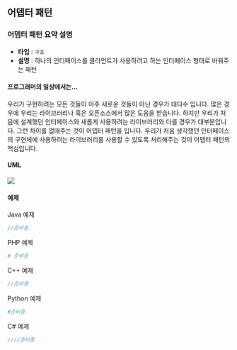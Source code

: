## **어뎁터 패턴**

### **어뎁터 패턴 요약 설명**

+ **타입** : `구조`
+ **설명** : 하나의 인터페이스를 클라언트가 사용하려고 하는 인터페이스 형태로 바꿔주는 패턴

#### 프로그래머의 일상에서는...

우리가 구현하려는 모든 것들이 아주 새로운 것들이 아닌 경우가 대다수 입니다. 많은 경우에 우리는 라이브러리나 혹은 오픈소스에서 많은 도움을 받습니다. 하지만 우리가 처음에 설계했던 인터페이스와 새롭게 사용하려는 라이브러리와 다를 경우가 대부분입니다. 그런 차이를 없애주는 것이 어뎁터 패턴을 입니다. 우리가 처음 생각했던 인터페이스의 구현체에 사용하려는 라이브러리를 사용할 수 있도록 처리해주는 것이 어뎁터 패턴의 핵심입니다.

#### **UML**

![](https://user-images.githubusercontent.com/7725665/30330328-c4410f50-980f-11e7-95d4-79b111c4a2ed.png)

#### **예제**


Java 예제

```java
//준비중
```

PHP 예제

```php
# 준비중
```

C++ 예제

```cpp
//준비중
```

Python 예제

```python
#준비중 
```

C# 예제

```cs
////준비중
```